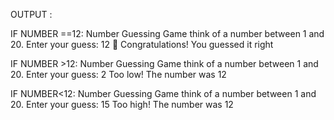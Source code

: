 OUTPUT :

IF NUMBER ==12:
 Number Guessing Game
 think of a number between 1 and 20.
Enter your guess: 12
🎉 Congratulations! You guessed it right

IF NUMBER >12:
 Number Guessing Game 
 think of a number between 1 and 20.
Enter your guess: 2
Too low! The number was 12

IF NUMBER<12:
 Number Guessing Game 
think of a number between 1 and 20.
Enter your guess: 15
Too high! The number was 12
